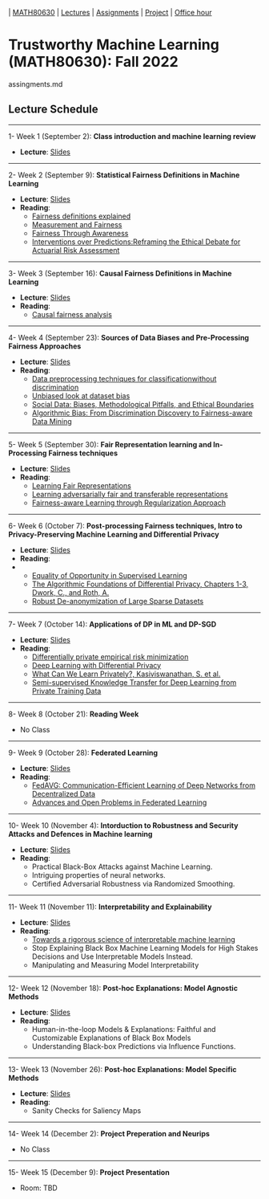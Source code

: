 | [MATH80630](main.md) | [Lectures](lectures.md) | [Assignments](assingments.md) | [Project](project.md) | [Office hour](office_hr.md)
# Trustworthy Machine Learning (MATH80630): Fall 2022
assingments.md

## Lecture Schedule
___
1- <span style="font-size:1em;">Week 1 (September 2): **Class introduction and machine learning review**</span>
- **Lecture**: [Slides](https://drive.google.com/file/d/1RIosVQL-nrlBWHXMV8dzJ6mcEOhHntXy/view?usp=sharing)

___
2- <span style="font-size:1em;">Week 2 (September 9): **Statistical Fairness Definitions in Machine Learning**</span>
- **Lecture**: [Slides](https://drive.google.com/file/d/1KLYt0JKAt8rPX9ARngzSFSpHs8AzOxPZ/view?usp=sharing)
- **Reading**: 
  * [Fairness definitions explained](https://fairware.cs.umass.edu/papers/Verma.pdf)
  * [Measurement and Fairness](https://arxiv.org/abs/1912.05511)
  * [Fairness Through Awareness](https://arxiv.org/abs/1104.3913)
  * [Interventions over Predictions:Reframing the Ethical Debate for Actuarial Risk Assessment](https://proceedings.mlr.press/v81/barabas18a.html)


___
3- <span style="font-size:1em;">Week 3 (September 16): **Causal Fairness Definitions in Machine Learning** </span>
- **Lecture**: [Slides](https://drive.google.com/file/d/1Fa-JMA269q6zBSHZ24Kl0aGkxtmWOMj5/view?usp=sharing)
- **Reading**: 
    * [Causal fairness analysis](https://causalai.net/r90.pdf)
    
    
___
4- <span style="font-size:1em;">Week 4 (September 23): **Sources of Data Biases and Pre-Processing Fairness Approaches**</span>
- **Lecture**: [Slides](https://drive.google.com/file/d/1AVWkISaF2cdLhHBhDAHcm80MA2gelXmN/view?usp=sharing)
- **Reading**: 
  * [Data preprocessing techniques for classificationwithout discrimination](https://link.springer.com/article/10.1007/s10115-011-0463-8)
  * [Unbiased look at dataset bias](https://people.csail.mit.edu/torralba/publications/datasets_cvpr11.pdf)
  * [Social Data: Biases, Methodological Pitfalls, and Ethical Boundaries](https://www.microsoft.com/en-us/research/wp-content/uploads/2017/03/SSRN-id2886526.pdf)
  * [Algorithmic Bias: From Discrimination Discovery to Fairness-aware Data Mining](https://dl.acm.org/doi/abs/10.1145/2939672.2945386?casa_token=C4RO-tZvUNkAAAAA:8J3D9Z74zrVr3bWQbxjYAhOeB2umRgvqYVhqoy83FNZHzPMr--YNVYgBIjqYbXkrVeOiEN1QZGMW)
  
___
5- <span style="font-size:1em;">Week 5 (September 30): **Fair Representation learning and In-Processing Fairness techniques**</span>
- **Lecture**: [Slides](https://drive.google.com/file/d/1XQq7qPfymX40T17yZ93y1fvPxRce7_I8/view?usp=sharing)
- **Reading**: 
  * [Learning Fair Representations](https://www.cs.toronto.edu/~toni/Papers/icml-final.pdf)
  * [Learning adversarially fair and transferable representations](https://arxiv.org/abs/1802.06309)
  * [Fairness-aware Learning through Regularization Approach](https://ieeexplore.ieee.org/document/6137441)

___
6- <span style="font-size:1em;">Week 6 (October 7): **Post-processing Fairness techniques, Intro to Privacy-Preserving Machine Learning and Differential Privacy**</span>
- **Lecture**: [Slides](https://drive.google.com/file/d/1sViG6TPst31rlumOi_a4-yauXlG2wQiz/view?usp=sharing)
- **Reading**: 
- * [Equality of Opportunity in Supervised Learning](https://arxiv.org/abs/1610.02413)
  * [The Algorithmic Foundations of Differential Privacy, Chapters 1-3, Dwork, C., and Roth, A.](https://www.cis.upenn.edu/~aaroth/Papers/privacybook.pdf)
  * [Robust De-anonymization of Large Sparse Datasets](https://ieeexplore.ieee.org/document/4531148)
  

___
7- <span style="font-size:1em;">Week 7 (October 14): **Applications of DP in ML and DP-SGD**</span>
- **Lecture**: [Slides](https://drive.google.com/file/d/1ccJSvVR6kHh7FwdY6UYXHJIhZ2FB2OvI/view?usp=sharing)
- **Reading**: 
  * [Differentially private empirical risk minimization](https://www.jmlr.org/papers/volume12/chaudhuri11a/chaudhuri11a.pdf)
  * [Deep Learning with Differential Privacy](https://arxiv.org/abs/1607.00133)
  * [What Can We Learn Privately?, Kasiviswanathan, S. et al.](https://arxiv.org/abs/0803.0924)
  * [Semi-supervised Knowledge Transfer for Deep Learning from Private Training Data](https://arxiv.org/abs/1610.05755)

___
8- <span style="font-size:1em;">Week 8 (October 21): **Reading Week**</span>
- No Class
 
 
___
9- <span style="font-size:1em;">Week 9 (October 28): **Federated Learning**</span>
- **Lecture**: [Slides]()
- **Reading**: 
  * [FedAVG: Communication-Efficient Learning of Deep Networks from Decentralized Data](https://arxiv.org/abs/1602.05629)
  * [Advances and Open Problems in Federated Learning](https://arxiv.org/abs/1912.04977?fbclid=IwAR0xSC1fbgFUtkOgyl6tU0tj_cVLFZxxcobakIsUrB7FccbjB5XZV0dH5bE)

___
10- <span style="font-size:1em;">Week 10 (November 4): **Intorduction to Robustness and Security Attacks and Defences in Machine learning**</span>
- **Lecture**: [Slides]()
- **Reading**: 
  * Practical Black-Box Attacks against Machine Learning.
  * Intriguing properties of neural networks.
  * Certified Adversarial Robustness via Randomized Smoothing.

___
11- <span style="font-size:1em;">Week 11 (November 11): **Interpretability and Explainability**</span>
- **Lecture**: [Slides]()
- **Reading**: 
  * [Towards a rigorous science of interpretable machine learning](https://arxiv.org/abs/1702.08608)
  * Stop Explaining Black Box Machine Learning Models for High Stakes Decisions and Use Interpretable Models Instead.
  * Manipulating and Measuring Model Interpretability

___
12- <span style="font-size:1em;">Week 12 (November 18): **Post-hoc Explanations: Model Agnostic Methods**</span>
- **Lecture**: [Slides]()
- **Reading**: 
  * Human-in-the-loop Models & Explanations: Faithful and Customizable Explanations of Black Box Models
  * Understanding Black-box Predictions via Influence Functions.

___
13- <span style="font-size:1em;">Week 13 (November 26): **Post-hoc Explanations: Model Specific Methods**</span>
- **Lecture**: [Slides]()
- **Reading**: 
  * Sanity Checks for Saliency Maps

___
14- <span style="font-size:1em;">Week 14 (December 2): **Project Preperation and Neurips**</span>
- No Class

___
15- <span style="font-size:1em;">Week 15 (December 9): **Project Presentation**</span>
- Room: TBD 


